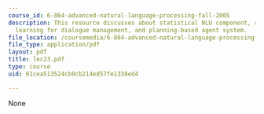 ```yaml
---
course_id: 6-864-advanced-natural-language-processing-fall-2005
description: This resource discusses about statistical NLU component, reinforcement
  learning for dialogue management, and planning-based agent system.
file_location: /coursemedia/6-864-advanced-natural-language-processing-fall-2005/61cea513524cb0cb214ed57fe1338ed4_lec23.pdf
file_type: application/pdf
layout: pdf
title: lec23.pdf
type: course
uid: 61cea513524cb0cb214ed57fe1338ed4

---
```

None